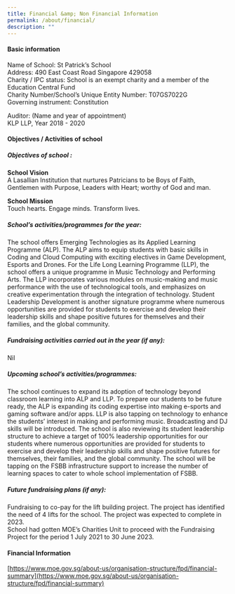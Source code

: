 ```yaml
---
title: Financial &amp; Non Financial Information
permalink: /about/financial/
description: ""
---
```

#### **Basic information**

Name of School: St Patrick’s School <br>
Address: 490 East Coast Road Singapore 429058<br>
Charity / IPC status: School is an exempt charity and a member of the Education Central Fund<br>
Charity Number/School’s Unique Entity Number: T07GS7022G<br>
Governing instrument: Constitution

Auditor: (Name and year of appointment)<br>
KLP LLP, Year 2018 - 2020

#### **Objectives / Activities of school**

##### **Objectives of school :**

**School Vision**<br>
A Lasallian Institution that nurtures Patricians to be Boys of Faith, Gentlemen with Purpose, Leaders with Heart; worthy of God and man.

**School Mission**<br>
Touch hearts. Engage minds. Transform lives.

##### **School’s activities/programmes for the year:**
The school offers Emerging Technologies as its Applied Learning Programme (ALP). The ALP aims to equip students with basic skills in Coding and Cloud Computing with exciting electives in Game Development, Esports and Drones. For the Life Long Learning Programme (LLP), the school offers a unique programme in Music Technology and Performing Arts. The LLP incorporates various modules on music-making and music performance with the use of technological tools, and emphasizes on creative experimentation through the integration of technology. Student Leadership Development is another signature programme where numerous opportunities are provided for students to exercise and develop their leadership skills and shape positive futures for themselves and their families, and the global community.

##### **Fundraising activities carried out in the year (if any):** 
Nil

##### **Upcoming school’s activities/programmes:**
The school continues to expand its adoption of technology beyond classroom learning into ALP and LLP. To prepare our students to be future ready, the ALP is expanding its coding expertise into making e-sports and gaming software and/or apps. LLP is also tapping on technology to enhance the students’ interest in making and performing music. Broadcasting and DJ skills will be introduced. The school is also reviewing its student leadership structure to achieve a target of 100% leadership opportunities for our students where numerous opportunities are provided for students to exercise and develop their leadership skills and shape positive futures for themselves, their families, and the global community. The school will be tapping on the FSBB infrastructure&nbsp;support to increase the number of learning spaces to cater to whole school implementation of FSBB.

##### **Future fundraising plans (if any):**
Fundraising to co-pay for the lift building project. The project has identified the need of 4 lifts for the school. The project was expected to complete in 2023.<br>
School had gotten MOE’s Charities Unit to proceed with the Fundraising Project for the period 1 July 2021 to 30 June 2023.

#### **Financial Information**

[https://www.moe.gov.sg/about-us/organisation-structure/fpd/financial-summary](https://www.moe.gov.sg/about-us/organisation-structure/fpd/financial-summary)